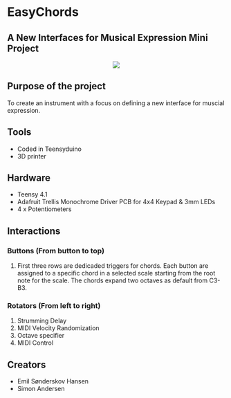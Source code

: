 # EasyChords
## A New Interfaces for Musical Expression Mini Project

<p align="center">
  <img src="https://github.com/ThaDuyx/NIME-Mini-Project/blob/main/Assets/NIME.jpeg?raw=true" />
</p>

## Purpose of the project
To create an instrument with a focus on defining a new interface for muscial expression. 

## Tools
- Coded in Teensyduino
- 3D printer

## Hardware
- Teensy 4.1
- Adafruit Trellis Monochrome Driver PCB for 4x4 Keypad & 3mm LEDs
- 4 x Potentiometers

## Interactions
### Buttons (From button to top)
1. First three rows are dedicaded triggers for chords. Each button are assigned to a specific chord in a selected scale starting from the root note for the scale. The chords expand two octaves as default from C3-B3.

### Rotators (From left to right)
1. Strumming Delay
2. MIDI Velocity Randomization
3. Octave specifier
4. MIDI Control


## Creators
- Emil Sønderskov Hansen
- Simon Andersen
